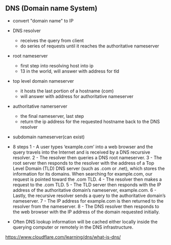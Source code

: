## DNS (Domain name System)

- convert "domain name" to IP

- DNS resolver
    - receives the query from client
    - do series of requests until it reaches the authoritative nameserver
- root nameserver
    - first step into resolving host into ip
    - 13 in the world, will answer with address for tld
- top level domain nameserver
    - it hosts the last portion of a hostname (com)
    - will answer with address for authoritative nameserver
- authoritative namerserver
    - the final nameserver, last step
    - return the ip address for the requested hostname back to the DNS resolver
- subdomain nameserver(can exist)

- 8 steps
    1 - A user types ‘example.com’ into a web browser and the query travels into the Internet and is received by a DNS recursive resolver.
    2 - The resolver then queries a DNS root nameserver.
    3 - The root server then responds to the resolver with the address of a Top Level Domain (TLD) DNS server (such as .com or .net), which stores the information for its domains. When searching for example.com, our request is pointed toward the .com TLD.
    4 - The resolver then makes a request to the .com TLD.
    5 - The TLD server then responds with the IP address of the authoritative domain’s nameserver, example.com.
    6 - Lastly, the recursive resolver sends a query to the authoritative domain’s nameserver.
    7 - The IP address for example.com is then returned to the resolver from the nameserver.
    8 - The DNS resolver then responds to the web browser with the IP address of the domain requested initially.

- Often DNS lookup information will be cached either locally inside the querying computer or remotely in the DNS infrastructure.
        
https://www.cloudflare.com/learning/dns/what-is-dns/




